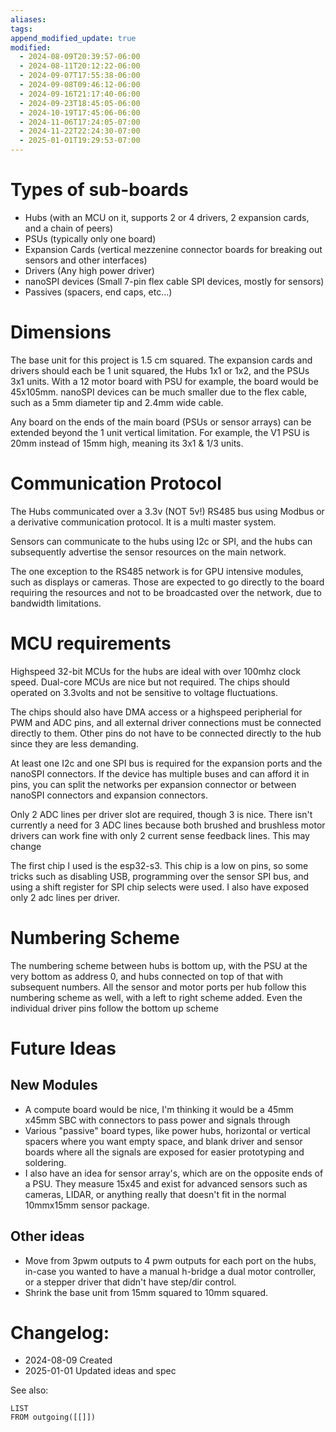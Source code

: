 ```yaml
---
aliases: 
tags: 
append_modified_update: true
modified:
  - 2024-08-09T20:39:57-06:00
  - 2024-08-11T20:12:22-06:00
  - 2024-09-07T17:55:38-06:00
  - 2024-09-08T09:46:12-06:00
  - 2024-09-16T21:17:40-06:00
  - 2024-09-23T18:45:05-06:00
  - 2024-10-19T17:45:06-06:00
  - 2024-11-06T17:24:05-07:00
  - 2024-11-22T22:24:30-07:00
  - 2025-01-01T19:29:53-07:00
---
```

# Types of sub-boards
- Hubs (with an MCU on it, supports 2 or 4 drivers, 2 expansion cards, and a chain of peers)
- PSUs (typically only one board)
- Expansion Cards (vertical mezzenine connector boards for breaking out sensors and other interfaces)
- Drivers (Any high power driver)
- nanoSPI devices (Small 7-pin flex cable SPI devices, mostly for sensors)
- Passives (spacers, end caps, etc...)

# Dimensions
The base unit for this project is 1.5 cm squared. The expansion cards and drivers should each be 1 unit squared, the Hubs 1x1 or 1x2, and the PSUs 3x1 units. With a 12 motor board with PSU for example, the board would be 45x105mm. nanoSPI devices can be much smaller due to the flex cable, such as a 5mm diameter tip and 2.4mm wide cable.

Any board on the ends of the main board (PSUs or sensor arrays) can be extended beyond the 1 unit vertical limitation. For example, the V1 PSU is 20mm instead of 15mm high, meaning its 3x1 & 1/3 units.

# Communication Protocol
The Hubs communicated over a 3.3v (NOT 5v!) RS485 bus using Modbus or a derivative communication protocol. It is a multi master system.

Sensors can communicate to the hubs using I2c or SPI, and the hubs can subsequently advertise the sensor resources on the main network.

The one exception to the RS485 network is for GPU intensive modules, such as displays or cameras. Those are expected to go directly to the board requiring the resources and not to be broadcasted over the network, due to bandwidth limitations.

# MCU requirements
Highspeed 32-bit MCUs for the hubs are ideal with over 100mhz clock speed. Dual-core MCUs are nice but not required. The chips should operated on 3.3volts and not be sensitive to voltage fluctuations. 

The chips should also have DMA access or a highspeed peripherial for PWM and ADC pins, and all external driver connections must be connected directly to them. Other pins do not have to be connected directly to the hub since they are less demanding. 

At least one I2c and one SPI bus is required for the expansion ports and the nanoSPI connectors. If the device has multiple buses and can afford it in pins, you can split the networks per expansion connector or between nanoSPI connectors and expansion connectors.

Only 2 ADC lines per driver slot are required, though 3 is nice. There isn't currently a need for 3 ADC lines because both brushed and brushless motor drivers can work fine with only 2 current sense feedback lines. This may change

The first chip I used is the esp32-s3. This chip is a low on pins, so some tricks such as disabling USB, programming over the sensor SPI bus, and using a shift register for SPI chip selects were used. I also have exposed only 2 adc lines per driver.

# Numbering Scheme
The numbering scheme between hubs is bottom up, with the PSU at the very bottom as address 0, and hubs connected on top of that with subsequent numbers. All the sensor and motor ports per hub follow this numbering scheme as well, with a left to right scheme added. Even the individual driver pins follow the bottom up scheme

# Future Ideas
## New Modules
- A compute board would be nice, I'm thinking it would be a 45mm x45mm SBC with connectors to pass power and signals through
- Various "passive" board types, like power hubs, horizontal or vertical spacers where you want empty space, and blank driver and sensor boards where all the signals are exposed for easier prototyping and soldering.
- I also have an idea for sensor array's, which are on the opposite ends of a PSU. They measure 15x45 and exist for advanced sensors such as cameras, LIDAR, or anything really that doesn't fit in the normal 10mmx15mm sensor package.
## Other ideas
- Move from 3pwm outputs to 4 pwm outputs for each port on the hubs, in-case you wanted to have a manual h-bridge a dual motor controller, or a stepper driver that didn't have step/dir control.
- Shrink the base unit from 15mm squared to 10mm squared.

# Changelog:
- 2024-08-09 Created
- 2025-01-01 Updated ideas and spec

See also:
```dataview
LIST
FROM outgoing([[]])
```